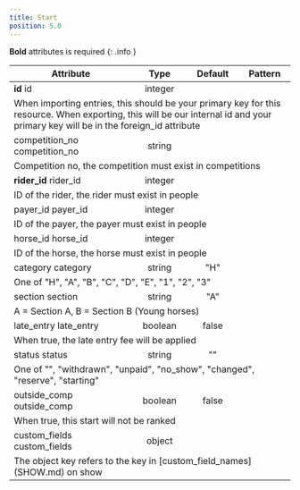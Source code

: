 ```yaml
---
title: Start
position: 5.0
---
```

**Bold** attributes is required
{: .info }
<table>
<thead>
<th>Attribute</th>
<th style="text-align: center">Type</th>
<th style="text-align: center">Default</th>
<th style="text-align: center">Pattern</th>
</thead>
<tbody>
<tr>
<td>
<strong>id</strong>
<span class="searchable">id</span></td>
<td style="text-align: center">integer</td>
<td style="text-align: center"></td>
<td></td>
</tr>
<tr>
<td colspan="5">When importing entries, this should be your primary key for this resource. When exporting, this will be our internal id and your primary key will be in the foreign_id attribute</td>
</tr>
<tr>
<td>
competition_<wbr>no
<span class="searchable">competition_no</span></td>
<td style="text-align: center">string</td>
<td style="text-align: center"></td>
<td></td>
</tr>
<tr>
<td colspan="5">Competition no, the competition must exist in competitions</td>
</tr>
<tr>
<td>
<strong>rider_<wbr>id</strong>
<span class="searchable">rider_id</span></td>
<td style="text-align: center">integer</td>
<td style="text-align: center"></td>
<td></td>
</tr>
<tr>
<td colspan="5">ID of the rider, the rider must exist in people</td>
</tr>
<tr>
<td>
payer_<wbr>id
<span class="searchable">payer_id</span></td>
<td style="text-align: center">integer</td>
<td style="text-align: center"></td>
<td></td>
</tr>
<tr>
<td colspan="5">ID of the payer, the payer must exist in people</td>
</tr>
<tr>
<td>
horse_<wbr>id
<span class="searchable">horse_id</span></td>
<td style="text-align: center">integer</td>
<td style="text-align: center"></td>
<td></td>
</tr>
<tr>
<td colspan="5">ID of the horse, the horse must exist in people</td>
</tr>
<tr>
<td>
category
<span class="searchable">category</span></td>
<td style="text-align: center">string</td>
<td style="text-align: center">"H"</td>
<td></td>
</tr>
<tr>
<td colspan="5">One of "H", "A", "B", "C", "D", "E", "1", "2", "3"</td>
</tr>
<tr>
<td>
section
<span class="searchable">section</span></td>
<td style="text-align: center">string</td>
<td style="text-align: center">"A"</td>
<td></td>
</tr>
<tr>
<td colspan="5">A = Section A, B = Section B (Young horses)</td>
</tr>
<tr>
<td>
late_<wbr>entry
<span class="searchable">late_entry</span></td>
<td style="text-align: center">boolean</td>
<td style="text-align: center">false</td>
<td></td>
</tr>
<tr>
<td colspan="5">When true, the late entry fee will be applied</td>
</tr>
<tr>
<td>
status
<span class="searchable">status</span></td>
<td style="text-align: center">string</td>
<td style="text-align: center">""</td>
<td></td>
</tr>
<tr>
<td colspan="5">One of "", "withdrawn", "unpaid", "no_show", "changed", "reserve", "starting"</td>
</tr>
<tr>
<td>
outside_<wbr>comp
<span class="searchable">outside_comp</span></td>
<td style="text-align: center">boolean</td>
<td style="text-align: center">false</td>
<td></td>
</tr>
<tr>
<td colspan="5">When true, this start will not be ranked</td>
</tr>
<tr>
<td>
custom_<wbr>fields
<span class="searchable">custom_fields</span></td>
<td style="text-align: center">object</td>
<td style="text-align: center"></td>
<td></td>
</tr>
<tr>
<td colspan="5">The object key refers to the key in [custom_field_names](SHOW.md) on show</td>
</tr>
</tbody>
</table>